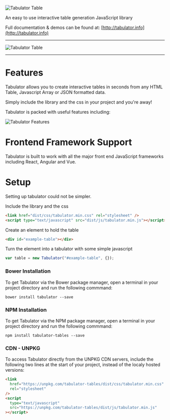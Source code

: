 ![Tabulator Table](http://olifolkerd.github.io/tabulator/images/tabulator.png)

An easy to use interactive table generation JavaScript library

Full documentation & demos can be found at: [http://tabulator.info](http://tabulator.info)

---

![Tabulator Table](http://tabulator.info/images/tabulator_table.jpg)

---

# Features

Tabulator allows you to create interactive tables in seconds from any HTML Table, Javascript Array or JSON formatted data.

Simply include the library and the css in your project and you're away!

Tabulator is packed with useful features including:

![Tabulator Features](http://olifolkerd.github.io/tabulator/images/featurelist_share.png)

# Frontend Framework Support

Tabulator is built to work with all the major front end JavaScript frameworks including React, Angular and Vue.

# Setup

Setting up tabulator could not be simpler.

Include the library and the css

```html
<link href="dist/css/tabulator.min.css" rel="stylesheet" />
<script type="text/javascript" src="dist/js/tabulator.min.js"></script>
```

Create an element to hold the table

```html
<div id="example-table"></div>
```

Turn the element into a tabulator with some simple javascript

```js
var table = new Tabulator("#example-table", {});
```

### Bower Installation

To get Tabulator via the Bower package manager, open a terminal in your project directory and run the following commmand:

```
bower install tabulator --save
```

### NPM Installation

To get Tabulator via the NPM package manager, open a terminal in your project directory and run the following commmand:

```
npm install tabulator-tables --save
```

### CDN - UNPKG

To access Tabulator directly from the UNPKG CDN servers, include the following two lines at the start of your project, instead of the localy hosted versions:

```html
<link
  href="https://unpkg.com/tabulator-tables/dist/css/tabulator.min.css"
  rel="stylesheet"
/>
<script
  type="text/javascript"
  src="https://unpkg.com/tabulator-tables/dist/js/tabulator.min.js"
></script>
```
